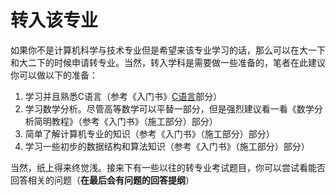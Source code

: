 # 转入该专业

如果你不是计算机科学与技术专业但是希望来该专业学习的话，那么可以在大一下和大二下的时候申请转专业。当然，转入学科是需要做一些准备的，笔者在此建议你可以做以下的准备：

1. 学习并且熟悉C语言（参考《入门书》[C语言](../shu-jia-li-ke-yi-zuo-de-jian-dan-yu-xi/bian-cheng-yu-yan/c-yu-yan.md)部分）
2. 学习数学分析。尽管高等数学可以平替一部分，但是强烈建议看一看《数学分析简明教程》（参考《入门书》（施工部分）部分）
3. 简单了解计算机专业的知识（参考《入门书》（施工部分）部分）
4. 学习一些初步的数据结构和算法知识（参考《入门书》（施工部分）部分）

当然，纸上得来终觉浅。接来下有一些以往的转专业考试题目，你可以尝试看能否回答相关的问题（**在最后会有问题的回答提纲**）

